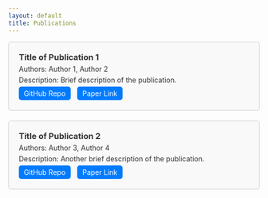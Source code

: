 ```yaml
---
layout: default
title: Publications
---
```


<style>
  :root {
    --text-color-light: #333; /* Text color for light background */
    --text-color-dark: #fff; /* Text color for dark background */
    --background-color-light: #f9f9f9; /* Background color for light mode */
    --background-color-dark: #333; /* Background color for dark mode */
    --border-color: #ccc; /* Border color */
  }

  .publication {
    padding: 20px;
    border: 1px solid var(--border-color);
    border-radius: 5px;
    margin-bottom: 20px;
    color: var(--text-color-light); /* Default text color for light background */
    background-color: var(--background-color-light); /* Default background color for light mode */
  }

  /* Adjust text and background color for dark mode */
  @media (prefers-color-scheme: dark) {
    .publication {
      color: var(--text-color-dark); /* Text color for dark background */
      background-color: var(--background-color-dark); /* Background color for dark mode */
    }
  }

  .publication h3 {
    margin: 0;
  }

  .publication p {
    margin: 5px 0;
  }

  .btn {
    display: inline-block;
    padding: 5px 10px;
    margin-right: 10px;
    background-color: #007bff; /* Button background color */
    color: #fff; /* Button text color */
    text-decoration: none;
    border-radius: 5px;
  }
</style>

<div class="publication">
  <h3>Title of Publication 1</h3>
  <p>Authors: Author 1, Author 2</p>
  <p>Description: Brief description of the publication.</p>
  <a href="https://github.com/your-github-repo" class="btn" target="_blank">GitHub Repo</a>
  <a href="https://link-to-paper" class="btn" target="_blank">Paper Link</a>
</div>

<div class="publication">
  <h3>Title of Publication 2</h3>
  <p>Authors: Author 3, Author 4</p>
  <p>Description: Another brief description of the publication.</p>
  <a href="https://github.com/your-github-repo" class="btn" target="_blank">GitHub Repo</a>
  <a href="https://link-to-paper" class="btn" target="_blank">Paper Link</a>
</div>

<!-- Add more publication entries as needed -->
